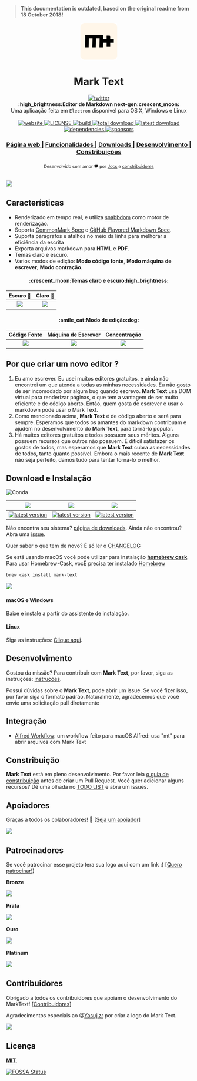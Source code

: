 > **This documentation is outdated, based on the original readme from 18 October 2018!**

<p align="center"><img src="https://github.com/marktext/marktext/blob/master/static/logo-small.png" alt="mark text" width="100" height="100"></p>

<h1 align="center">Mark Text</h1>

<div align="center">
  <a href="https://twitter.com/intent/tweet?via=marktextme&url=https://github.com/marktext/marktext/&text=What%20do%20you%20want%20to%20say%20to%20me?&hashtags=happyMarkText">
    <img src="https://img.shields.io/twitter/url/https/github.com/marktext/marktext.svg?style=for-the-badge" alt="twitter">
  </a>
</div>
<div align="center">
  <strong>:high_brightness:Editor de Markdown next-gen:crescent_moon:</strong>
</div>
<div align="center">
  Uma aplicação feita em <code>Electron</code> disponível para OS X, Windows e Linux
</div>

<br />

<div align="center">
  <!-- Version -->
  <a href="https://marktext.github.io/website">
    <img src="https://badge.fury.io/gh/jocs%2Fmarktext.svg" alt="website">
  </a>
  <!-- License -->
  <a href="https://marktext.github.io/website">
    <img src="https://img.shields.io/github/license/marktext/marktext.svg" alt="LICENSE">
  </a>
  <!-- Build Status -->
  <a href="https://marktext.github.io/website">
    <img src="https://travis-ci.org/marktext/marktext.svg?branch=master" alt="build">
  </a>
  <!-- Downloads total -->
  <a href="https://marktext.github.io/website">
    <img src="https://img.shields.io/github/downloads/marktext/marktext/total.svg" alt="total download">
  </a>
  <!-- Downloads latest release -->
  <a href="https://marktext.github.io/website">
    <img src="https://img.shields.io/github/downloads/marktext/marktext/v0.14.0/total.svg" alt="latest download">
  </a>
  <!-- deps -->
  <a href="https://marktext.github.io/website">
    <img src="https://img.shields.io/hackage-deps/v/lens.svg" alt="dependencies">
  </a>
  <!-- sponsors -->
  <a href="https://opencollective.com/marktext">
    <img src="https://opencollective.com/marktext/tiers/silver-sponsors/badge.svg?label=SilverSponsors&color=brightgreen" alt="sponsors">
  </a>
</div>

<div align="center">
  <h3>
    <a href="https://marktext.github.io/website">
      Página web
    </a>
    <span> | </span>
    <a href="https://github.com/marktext/marktext#features">
      Funcionalidades
    </a>
    <span> | </span>
    <a href="https://github.com/marktext/marktext#download-and-install">
      Downloads
    </a>
    <span> | </span>
    <a href="https://github.com/marktext/marktext#development">
      Desenvolvimento
    </a>
    <span> | </span>
    <a href="https://github.com/marktext/marktext#contribution">
      Constribuições
    </a>
  </h3>
</div>

<div align="center">
  <sub>Desenvolvido com amor ❤︎ por
    <a href="https://github.com/Jocs">Jocs</a> e
    <a href="https://github.com/marktext/marktext/graphs/contributors">
      constribuidores
    </a>
  </sub>
</div>

<br />

![](https://github.com/marktext/marktext/blob/master/docs/marktext.gif)

## Características

- Renderizado em tempo real, e utiliza [snabbdom](https://github.com/snabbdom/snabbdom) como motor de renderização.
- Soporta [CommonMark Spec](https://spec.commonmark.org/0.29/) e [GitHub Flavored Markdown Spec](https://github.github.com/gfm/).
- Suporta parágrafos e atalhos no meio da linha para melhorar a eficiência da escrita
- Exporta arquivos markdown para **HTML** e **PDF**.
- Temas claro e escuro.
- Varios modos de edição: **Modo código fonte**, **Modo máquina de escrever**, **Modo contração**.

<h4 align="center">:crescent_moon:Temas claro e escuro:high_brightness:</h4>

| Escuro :crescent_moon:                                               | Claro :high_brightness:                                             |
|:------------------------------------------------------------------:|:-------------------------------------------------------------------:|
| ![](https://github.com/marktext/marktext/blob/master/docs/dark.jpg) | ![](https://github.com/marktext/marktext/blob/master/docs/light.jpg) |

<h4 align="center">:smile_cat:Modo de edição:dog:</h4>

| Código Fonte                                                          | Máquina de Escrever                                                               | Concentração                                                               |
|:--------------------------------------------------------------------:|:------------------------------------------------------------------------:|:-------------------------------------------------------------------:|
| ![](https://github.com/marktext/marktext/blob/master/docs/source.gif) | ![](https://github.com/marktext/marktext/blob/master/docs/typewriter.gif) | ![](https://github.com/marktext/marktext/blob/master/docs/focus.gif) |

## Por que criar um novo editor ?

1. Eu amo escrever. Eu usei muitos editores gratuitos, e ainda não encontrei um que atenda a todas as minhas necessidades. Eu não gosto de ser incomodado por algum bug quando escrevo. **Mark Text** usa DOM virtual para renderizar páginas, o que tem a vantagem de ser muito eficiente e de código aberto. Então, quem gosta de escrever e usar o markdown pode usar o Mark Text.
2. Como mencionado acima, **Mark Text** é de código aberto e será para sempre.
Esperamos que todos os amantes do markdown contribuam e ajudem no desenvolvimento do **Mark Text**, para torná-lo popular.
3. Há muitos editores gratuitos e todos possuem seus méritos. Alguns possuem recursos que outros não possuem. É difícil satisfazer os gostos de todos, mas esperamos que **Mark Text** cubra as necessidades de todos, tanto quanto possível. Embora o mais recente de **Mark Text** não seja perfeito, damos tudo para tentar torná-lo o melhor.

## Download e Instalação

![Conda](https://img.shields.io/conda/pn/conda-forge/python.svg?style=for-the-badge)

| ![]( https://github.com/ryanoasis/nerd-fonts/wiki/screenshots/v1.0.x/mac-pass-sm.png)                                                                                                             | ![]( https://github.com/ryanoasis/nerd-fonts/wiki/screenshots/v1.0.x/windows-pass-sm.png)                                                                                                                     | ![]( https://github.com/ryanoasis/nerd-fonts/wiki/screenshots/v1.0.x/linux-pass-sm.png)                                                                                                                                   |
|:-------------------------------------------------------------------------------------------------------------------------------------------------------------------------------------------------:|:-------------------------------------------------------------------------------------------------------------------------------------------------------------------------------------------------------------:|:-------------------------------------------------------------------------------------------------------------------------------------------------------------------------------------------------------------------------:|
| [![latest version](https://img.shields.io/github/downloads/marktext/marktext/latest/marktext-0.14.0.dmg.svg)](https://github.com/marktext/marktext/releases/download/v0.14.0/marktext-0.14.0.dmg) | [![latest version](https://img.shields.io/github/downloads/marktext/marktext/latest/marktext-setup-0.14.0.exe.svg)](https://github.com/marktext/marktext/releases/download/v0.14.0/marktext-setup-0.14.0.exe) | [![latest version](https://img.shields.io/github/downloads/marktext/marktext/latest/marktext-0.14.0-x86_64.AppImage.svg)](https://github.com/marktext/marktext/releases/download/v0.14.0/marktext-0.14.0-x86_64.AppImage) |

Não encontra seu sistema? [página de downloads](https://github.com/marktext/marktext/releases). Ainda não encontrou? Abra uma [issue](https://github.com/marktext/marktext/issues).

Quer saber o que tem de novo? É só ler o [CHANGELOG](https://github.com/marktext/marktext/blob/master/.github/CHANGELOG.md)

Se está usando macOS você pode utilizar para instalação [**homebrew cask**](https://github.com/caskroom/homebrew-cask). Para usar Homebrew-Cask, vocÊ precisa ter instalado [Homebrew](https://brew.sh/)
```bash
brew cask install mark-text
```

![](https://github.com/marktext/marktext/blob/master/docs/brew-cask.gif)

#### macOS e Windows

Baixe e instale a partir do assistente de instalação.

#### Linux

Siga as instruções: [Clique aqui](https://github.com/marktext/marktext/blob/master/docs/LINUX.md).

## Desenvolvimento

Gostou da missão? Para contribuir com **Mark Text**, por favor, siga as instruções: [instruções](https://github.com/marktext/marktext/blob/master/.github/CONTRIBUTING.md#build-instructions).

Possui dúvidas sobre o **Mark Text**, pode abrir um issue. Se você fizer isso, por favor siga o formato padrão. Naturalmente, agradecemos que você envie uma solicitação pull diretamente

## Integração
- [Alfred Workflow](http://www.packal.org/workflow/mark-text): um workflow feito para macOS Alfred: usa "mt" para abrir arquivos com Mark Text

## Constribuição

**Mark Text** está em pleno desenvolvimento. Por favor leia [o guia de constribuição](https://github.com/marktext/marktext/blob/master/.github/CONTRIBUTING.md) antes de criar um Pull Request. Você quer adicionar alguns recursos? Dê uma olhada no [TODO LIST](https://github.com/marktext/marktext/blob/master/.github/TODOLIST.md) e abra um issues.

## Apoiadores

Graças a todos os colaboradores! 🙏 [[Seja um apoiador](https://opencollective.com/marktext#backers)]

<a href="https://opencollective.com/marktext#backers" target="_blank"><img src="https://opencollective.com/marktext/tiers/backer.svg?avatarHeight=36" /></a>

## Patrocinadores

Se você patrocinar esse projeto tera sua logo aqui com um link :) [[Quero patrocinar!](https://opencollective.com/marktext#silver-sponsors)]

**Bronze**

<a href="https://opencollective.com/marktext#platinum-sponsors">
  <img src="https://opencollective.com/marktext/tiers/bronze-sponsors.svg?avatarHeight=36&width=600">
</a>

**Prata**

<a href="https://opencollective.com/marktext#platinum-sponsors">
  <img src="https://opencollective.com/marktext/tiers/silver-sponsors.svg?avatarHeight=36&width=600">
</a>

**Ouro**

<a href="https://opencollective.com/marktext#platinum-sponsors">
  <img src="https://opencollective.com/marktext/tiers/gold-sponsors.svg?avatarHeight=36&width=600">
</a>

**Platinum**

<a href="https://readme.io" target="_blank"><img src="https://github.com/marktext/marktext/blob/master/docs/sponsor/readme.png" /></a>


## Contribuidores

Obrigado a todos os contribuidores que apoiam o desenvolvimento do  MarkText! [[Contribuidores](https://github.com/marktext/marktext/graphs/contributors)]

Agradecimentos especiais ao  @[Yasujizr](https://github.com/Yasujizr) por criar a logo do Mark Text.

<a href="https://github.com/marktext/marktext/graphs/contributors"><img src="https://opencollective.com/marktext/contributors.svg?width=890" /></a>

## Licença

[**MIT**](https://github.com/marktext/marktext/blob/master/LICENSE).

[![FOSSA Status](https://app.fossa.io/api/projects/git%2Bgithub.com%2Fmarktext%2Fmarktext.svg?type=large)](https://app.fossa.io/projects/git%2Bgithub.com%2Fmarktext%2Fmarktext?ref=badge_large)

